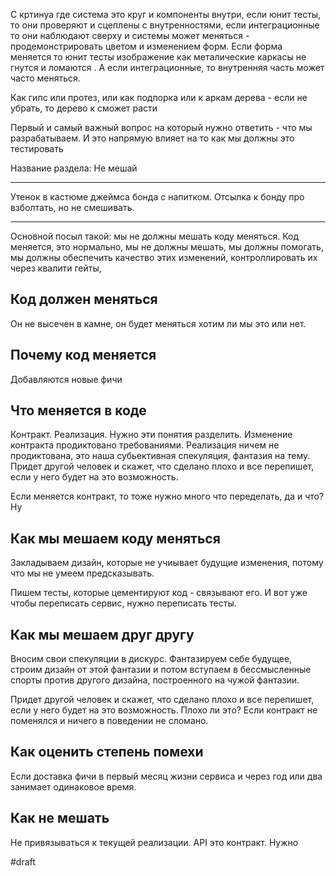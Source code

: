 С кртинуа где система это круг и компоненты внутри, если юнит тесты, то они проверяют и сцеплены с внутренностями, если интеграционные то они наблюдают сверху и системы может меняться - продемонстрировать цветом и изменением форм.
Если форма меняется то юнит тесты изображение как металические каркасы не гнутся и ломаются . А если интеграционные, то внутренняя часть может часто меняться.


Как гипс или протез, или как подпорка или к аркам дерева - если не убрать, то дерево к сможет расти 

Первый и самый важный вопрос на который нужно ответить - что мы разрабатываем. И это напрямую влияет на то как мы должны это тестировать

Название раздела: Не мешай

----

Утенок в кастюме джеймса бонда с напитком. Отсылка к бонду про взболтать, но не смешивать.

----

Основной посыл такой: мы не должны мешать коду меняться. Код меняется, это нормально, мы не должны мешать, мы должны помогать, мы должны обеспечить качество этих изменений, контроллировать их через квалити гейты,

## Код должен меняться

Он не высечен в камне, он будет меняться хотим ли мы это или нет.

## Почему код меняется

Добавляются новые фичи

## Что меняется в коде

Контракт. Реализация. Нужно эти понятия разделить. Изменение контракта продиктовано требованиями. Реализация ничем не продиктована, это наша субьективная спекуляция, фантазия на тему. Придет другой человек и скажет, что сделано плохо и все перепишет, если у него будет на это возможность. 

Если меняется контракт, то тоже нужно много что переделать, да и что? Ну

## Как мы мешаем коду меняться

Закладываем дизайн, которые не учиывает будущие изменения, потому что мы не умеем предсказывать.

Пишем тесты, которые цементируют код - связывают его. И вот уже чтобы переписать сервис, нужно переписать тесты.

## Как мы мешаем друг другу

Вносим свои спекуляции в дискурс. Фантазируем себе будущее, строим дизайн от этой фантазии и потом вступаем в бессмысленные спорты против другого дизайна, построенного на чужой фантазии.

Придет другой человек и скажет, что сделано плохо и все перепишет, если у него будет на это возможность. Плохо ли это? Если контракт не поменялся и ничего в поведении не сломано.

## Как оценить степень помехи

Если доставка фичи в первый месяц жизни сервиса и через год или два занимает одинаковое время.

## Как не мешать

Не привязываться к текущей реализации. API это контракт. Нужно 

#draft